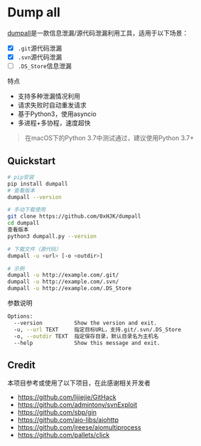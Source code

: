 # Dump all

[dumpall](https://github.com/0xHJK/dumpall)是一款信息泄漏/源代码泄漏利用工具，适用于以下场景：

- [x] `.git`源代码泄漏
- [x] `.svn`源代码泄漏
- [ ] `.DS_Store`信息泄漏

特点
- 支持多种泄漏情况利用
- 请求失败时自动重发请求
- 基于Python3，使用asyncio
- 多进程+多协程，速度超快

> 在macOS下的Python 3.7中测试通过，建议使用Python 3.7+

## Quickstart

```bash
# pip安装
pip install dumpall
# 查看版本
dumpall --version
```

```bash
# 手动下载使用
git clone https://github.com/0xHJK/dumpall
cd dumpall
查看版本
python3 dumpall.py --version
```

```bash
# 下载文件（源代码）
dumpall -u <url> [-o <outdir>]

# 示例
dumpall -u http://example.com/.git/
dumpall -u http://example.com/.svn/
dumpall -u http://example.com/.DS_Store
```

参数说明

```bash
Options:
  --version          Show the version and exit.
  -u, --url TEXT     指定目标URL，支持.git/.svn/.DS_Store
  -o, --outdir TEXT  指定保存目录，默认目录名为主机名
  --help             Show this message and exit.
```

## Credit

本项目参考或使用了以下项目，在此感谢相关开发者

- https://github.com/lijiejie/GitHack
- https://github.com/admintony/svnExploit
- https://github.com/sbp/gin
- https://github.com/aio-libs/aiohttp
- https://github.com/jreese/aiomultiprocess
- https://github.com/pallets/click